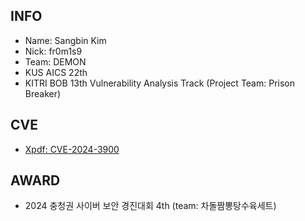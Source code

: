 ## INFO ##
* Name: Sangbin Kim
* Nick: fr0m1s9
* Team: DEMON
* KUS AICS 22th
* KITRI BOB 13th Vulnerability Analysis Track (Project Team: Prison Breaker)

## CVE ##
* [Xpdf: CVE-2024-3900](https://www.xpdfreader.com/security-bug/CVE-2024-3900.html)

## AWARD ##
* 2024 충청권 사이버 보안 경진대회 4th (team: 차돌짬뽕탕수육세트)
